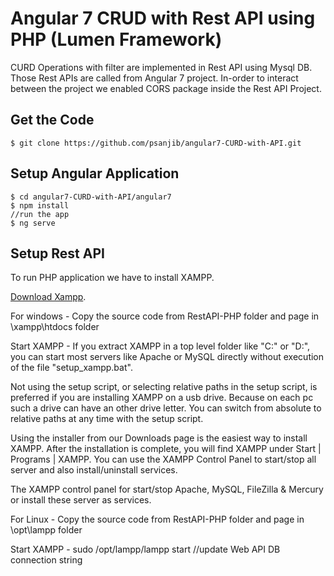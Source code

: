 # Angular 7 CRUD with Rest API using PHP (Lumen Framework)

CURD Operations with filter are implemented in Rest API using Mysql DB. Those Rest APIs are called from Angular 7 project. In-order to interact between the project we enabled CORS package inside the Rest API Project.

## Get the Code
```
$ git clone https://github.com/psanjib/angular7-CURD-with-API.git
```
## Setup Angular Application
```
$ cd angular7-CURD-with-API/angular7
$ npm install
//run the app
$ ng serve
```

## Setup Rest API
To run PHP application we have to install XAMPP.

[Download Xampp](https://www.apachefriends.org/download.html).

For windows - Copy the source code from RestAPI-PHP folder and page in \xampp\htdocs folder

Start XAMPP - 
If you extract XAMPP in a top level folder like "C:\" or "D:\", you can start most servers like Apache or MySQL directly without execution of the file "setup_xampp.bat".

Not using the setup script, or selecting relative paths in the setup script, is preferred if you are installing XAMPP on a usb drive. Because on each pc such a drive can have an other drive letter. You can switch from absolute to relative paths at any time with the setup script.

Using the installer from our Downloads page is the easiest way to install XAMPP. After the installation is complete, you will find XAMPP under Start | Programs | XAMPP. You can use the XAMPP Control Panel to start/stop all server and also install/uninstall services.

The XAMPP control panel for start/stop Apache, MySQL, FileZilla & Mercury or install these server as services.

For Linux -  Copy the source code from RestAPI-PHP folder and page in \opt\lampp folder

Start XAMPP - sudo /opt/lampp/lampp start
//update Web API DB connection string
